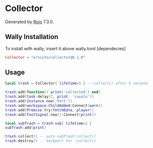 # Collector
Generated by [Rojo](https://github.com/rojo-rbx/rojo) 7.3.0.

## Wally Installation
To install with wally, insert it above wally.toml [dependecies]
```toml
Collector = "ernisto/collector@0.1.0"
```

## Usage
```lua
local trash = Collector{ lifetime=5 } --:collect() after 5 seconds

trash:add(function() print('collected') end)
trash:add(task.delay(2, print, 'cavalo'))
trash:add(Instance.new('Part'))
trash:add(workspace.ChildAdded:Connect(warn))
trash:add(Promise.try(fetchData, player))
trash:add(FastSignal.new():Connect(print))

local subTrash = trash:sub{ lifetime=2 }
subTrash:add(print)

trash:collect() -- auto subTrash:collect()
trash:destroy() -- backport for :collect()
```